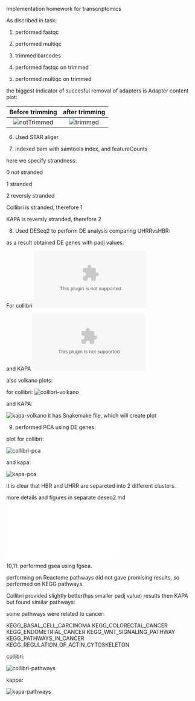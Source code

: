 Implementation homework for transcriptomics

As discribed in task:

1. performed fastqc

2. performed multiqc

3. trimmed barcodes

4. performed fastqc on trimmed 

5. performed multiqc on trimmed

the biggest indicator of succesful removal of adapters is Adapter content plot:

Before trimming            |  after trimming
:-------------------------:|:-------------------------:
![notTrimmed](qc_plots/fastqc_adapter_content_plot.png)  |  ![trimmed](qc_plots/fastqc_adapter_content_plot_trimmed.png)

6. Used STAR aliger

7. indexed bam with samtools index, and featureCounts

here we specify strandness:

0 not stranded

1 stranded

2 reversly stranded

Collibri is stranded, therefore 1

KAPA is reversly stranded, therefore 2

8. Used DESeq2 to perform DE analysis comparing UHRRvsHBR:

as a result obtained DE genes with padj values:

For collibri
![collibri](/condition_treated_results.csv)

and KAPA
![KAPA](/condition_treated_results_kapa.csv)

also volkano plots:

for collibri:
![collibri-volkano](/deseq2_files/figure-gfm/collibri-volkano-1.png)

and KAPA:

![kapa-volkano](/deseq2_files/figure-gfm/kapa-volkano-1.png)
it has Snakemake file, which will create plot

9. performed PCA using DE genes:

plot for collibri:

![collibri-pca](/deseq2_files/figure-gfm/collibri-pca-1.png)

and kapa:

![kapa-pca](/deseq2_files/figure-gfm/kapa-pca-1.png)

it is clear that HBR and UHRR are separeted into 2 different clusters.

more details and figures in separate deseq2.md
![deseq2.md](/deseq2.md)

10,11: performed gsea using fgsea.

performing on Reactome pathways did not gave promising results, so performed on KEGG pathways.

Collibri provided slightly better(has smaller padj value) results then KAPA but found similar pathways:

some pathways were related to cancer:

KEGG_BASAL_CELL_CARCINOMA
KEGG_COLORECTAL_CANCER
KEGG_ENDOMETRIAL_CANCER
KEGG_WNT_SIGNALING_PATHWAY
KEGG_PATHWAYS_IN_CANCER
KEGG_REGULATION_OF_ACTIN_CYTOSKELETON

collibri:

![collibri-pathways](/gsea/collibri_pathways.png)

kappa:

![kapa-pathways](/gsea/kapa-pathways.png)
